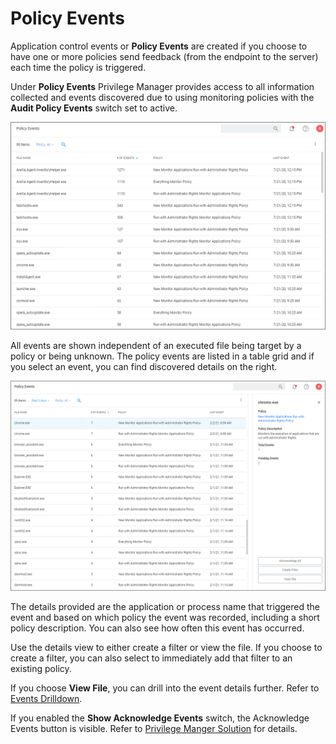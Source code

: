 [title]: # (Policy Events)
[tags]: # (admin,configuration)
[priority]: # (5000)
# Policy Events

Application control events or __Policy Events__ are created if you choose to have one or more policies send feedback (from the endpoint to the server) each time the policy is triggered.

Under __Policy Events__ Privilege Manager provides access to all information collected and events discovered due to using monitoring policies with the __Audit Policy Events__ switch set to active.

![policy events](images/policy-events.png "Policy Events page")

All events are shown independent of an executed file being target by a policy or being unknown. The policy events are listed in a table grid and if you select an event, you can find discovered details on the right.

![policy events 2](images/policy-events-2.png "Policy Events with events details listed")

The details provided are the application or process name that triggered the event and based on which policy the event was recorded, including a short policy description. You can also see how often this event has occurred.

Use the details view to either create a filter or view the file. If you choose to create a filter, you can also select to immediately add that filter to an existing policy.

If you choose __View File__, you can drill into the event details further. Refer to [Events Drilldown](drilldown.md).

If you enabled the __Show Acknowledge Events__ switch, the Acknowledge Events button is visible. Refer to [Privilege Manger Solution](../admin/config/advanced/pm-solution.md) for details.
